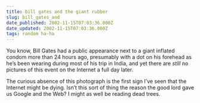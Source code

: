```yaml
---
title: bill gates and the giant rubber
slug: bill_gates_and
date_published: 2002-11-15T07:03:36.000Z
date_updated: 2002-11-15T07:03:36.000Z
tags: random ha-ha
---
```


You know, Bill Gates had a public appearance next to a giant inflated condom more than 24 hours ago, presumably with a dot on his forehead as he’s been wearing during most of his trip in India, and yet there are *still* no pictures of this event on the Internet a full day later.

The curious absence of this photograph is the first sign I’ve seen that the Internet might be dying. Isn’t this sort of thing the reason the good lord gave us Google and the Web? I might as well be reading dead trees.
